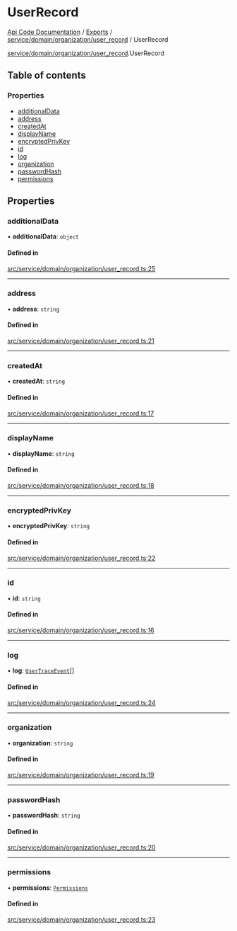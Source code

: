 # UserRecord
 
[Api Code Documentation](../README.md) / [Exports](../modules.md) / [service/domain/organization/user\_record](../modules/service_domain_organization_user_record.md) / UserRecord

[service/domain/organization/user\_record](../modules/service_domain_organization_user_record.md).UserRecord

## Table of contents

### Properties

- [additionalData](service_domain_organization_user_record.UserRecord.md#additionaldata)
- [address](service_domain_organization_user_record.UserRecord.md#address)
- [createdAt](service_domain_organization_user_record.UserRecord.md#createdat)
- [displayName](service_domain_organization_user_record.UserRecord.md#displayname)
- [encryptedPrivKey](service_domain_organization_user_record.UserRecord.md#encryptedprivkey)
- [id](service_domain_organization_user_record.UserRecord.md#id)
- [log](service_domain_organization_user_record.UserRecord.md#log)
- [organization](service_domain_organization_user_record.UserRecord.md#organization)
- [passwordHash](service_domain_organization_user_record.UserRecord.md#passwordhash)
- [permissions](service_domain_organization_user_record.UserRecord.md#permissions)

## Properties

### additionalData

• **additionalData**: `object`

#### Defined in

[src/service/domain/organization/user_record.ts:25](https://github.com/openkfw/TruBudget/blob/d2b440c/api/src/service/domain/organization/user_record.ts#L25)

___

### address

• **address**: `string`

#### Defined in

[src/service/domain/organization/user_record.ts:21](https://github.com/openkfw/TruBudget/blob/d2b440c/api/src/service/domain/organization/user_record.ts#L21)

___

### createdAt

• **createdAt**: `string`

#### Defined in

[src/service/domain/organization/user_record.ts:17](https://github.com/openkfw/TruBudget/blob/d2b440c/api/src/service/domain/organization/user_record.ts#L17)

___

### displayName

• **displayName**: `string`

#### Defined in

[src/service/domain/organization/user_record.ts:18](https://github.com/openkfw/TruBudget/blob/d2b440c/api/src/service/domain/organization/user_record.ts#L18)

___

### encryptedPrivKey

• **encryptedPrivKey**: `string`

#### Defined in

[src/service/domain/organization/user_record.ts:22](https://github.com/openkfw/TruBudget/blob/d2b440c/api/src/service/domain/organization/user_record.ts#L22)

___

### id

• **id**: `string`

#### Defined in

[src/service/domain/organization/user_record.ts:16](https://github.com/openkfw/TruBudget/blob/d2b440c/api/src/service/domain/organization/user_record.ts#L16)

___

### log

• **log**: [`UserTraceEvent`](service_domain_organization_user_trace_event.UserTraceEvent.md)[]

#### Defined in

[src/service/domain/organization/user_record.ts:24](https://github.com/openkfw/TruBudget/blob/d2b440c/api/src/service/domain/organization/user_record.ts#L24)

___

### organization

• **organization**: `string`

#### Defined in

[src/service/domain/organization/user_record.ts:19](https://github.com/openkfw/TruBudget/blob/d2b440c/api/src/service/domain/organization/user_record.ts#L19)

___

### passwordHash

• **passwordHash**: `string`

#### Defined in

[src/service/domain/organization/user_record.ts:20](https://github.com/openkfw/TruBudget/blob/d2b440c/api/src/service/domain/organization/user_record.ts#L20)

___

### permissions

• **permissions**: [`Permissions`](../modules/service_domain_permissions.md#permissions)

#### Defined in

[src/service/domain/organization/user_record.ts:23](https://github.com/openkfw/TruBudget/blob/d2b440c/api/src/service/domain/organization/user_record.ts#L23)
